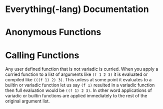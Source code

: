 # Everything(-lang) Documentation

# Anonymous Functions

# Calling Functions

Any user defined function that is not variadic is curried.
When you apply a curried function to a list of arguments like `(f 1 2 3)` it is evaluated or compiled like `(((f 1) 2) 3)`.
This unless at some point it evaluates to a builtin or variadic function let us say `(f 1)` resulted in a variadic function then full evaluation would be `((f 1) 2 3)`.
In other word applications of variadic or builtin functions are applied immediately to the rest of the original argument list.
